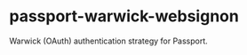 passport-warwick-websignon
==========================

Warwick (OAuth) authentication strategy for Passport.
